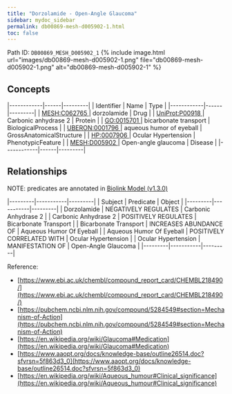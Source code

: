 ```yaml
---
title: "Dorzolamide - Open-Angle Glaucoma"
sidebar: mydoc_sidebar
permalink: db00869-mesh-d005902-1.html
toc: false 
---
```



Path ID: `DB00869_MESH_D005902_1`
{% include image.html url="images/db00869-mesh-d005902-1.png" file="db00869-mesh-d005902-1.png" alt="db00869-mesh-d005902-1" %}

## Concepts

|------------|------|---------|
| Identifier | Name | Type    |
|------------|------|---------|
| <a href="https://identifiers.org/MESH:C062765">MESH:C062765 </a> | dorzolamide | Drug |
| <a href="https://identifiers.org/UniProt:P00918">UniProt:P00918 </a> | Carbonic anhydrase 2 | Protein |
| <a href="https://identifiers.org/GO:0015701">GO:0015701 </a> | bicarbonate transport | BiologicalProcess |
| <a href="https://identifiers.org/UBERON:0001796">UBERON:0001796 </a> | aqueous humor of eyeball | GrossAnatomicalStructure |
| <a href="https://identifiers.org/HP:0007906">HP:0007906 </a> | Ocular Hypertension | PhenotypicFeature |
| <a href="https://identifiers.org/MESH:D005902">MESH:D005902 </a> | Open-angle glaucoma | Disease |
|------------|------|---------|

## Relationships


NOTE: predicates are annotated in <a href="https://github.com/biolink/biolink-model/releases/tag/v1.3.0">Biolink Model (v1.3.0)</a>

|---------|-----------|---------|
| Subject | Predicate | Object  |
|---------|-----------|---------|
| Dorzolamide | NEGATIVELY REGULATES | Carbonic Anhydrase 2 |
| Carbonic Anhydrase 2 | POSITIVELY REGULATES | Bicarbonate Transport |
| Bicarbonate Transport | INCREASES ABUNDANCE OF | Aqueous Humor Of Eyeball |
| Aqueous Humor Of Eyeball | POSITIVELY CORRELATED WITH | Ocular Hypertension |
| Ocular Hypertension | MANIFESTATION OF | Open-Angle Glaucoma |
|---------|-----------|---------|

Reference: 
  - [https://www.ebi.ac.uk/chembl/compound_report_card/CHEMBL218490/](https://www.ebi.ac.uk/chembl/compound_report_card/CHEMBL218490/)
  - [https://pubchem.ncbi.nlm.nih.gov/compound/5284549#section=Mechanism-of-Action](https://pubchem.ncbi.nlm.nih.gov/compound/5284549#section=Mechanism-of-Action)
  - [https://en.wikipedia.org/wiki/Glaucoma#Medication](https://en.wikipedia.org/wiki/Glaucoma#Medication)
  - [https://www.aaopt.org/docs/knowledge-base/outline26514.doc?sfvrsn=5f863d3_0](https://www.aaopt.org/docs/knowledge-base/outline26514.doc?sfvrsn=5f863d3_0)
  - [https://en.wikipedia.org/wiki/Aqueous_humour#Clinical_significance](https://en.wikipedia.org/wiki/Aqueous_humour#Clinical_significance)
